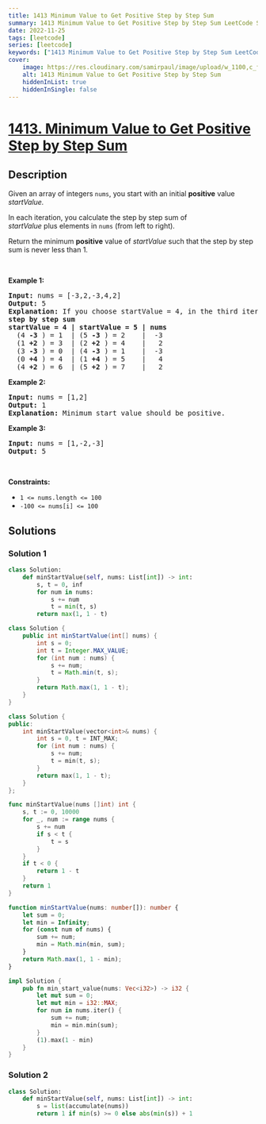 ```yaml
---
title: 1413 Minimum Value to Get Positive Step by Step Sum
summary: 1413 Minimum Value to Get Positive Step by Step Sum LeetCode Solution Explained
date: 2022-11-25
tags: [leetcode]
series: [leetcode]
keywords: ["1413 Minimum Value to Get Positive Step by Step Sum LeetCode Solution Explained in all languages", "1413 Minimum Value to Get Positive Step by Step Sum", "LeetCode", "leetcode solution in Python3 C++ Java Go PHP Ruby Swift TypeScript Rust C# JavaScript C", "GeeksforGeeks", "InterviewBit", "Coding Ninjas", "HackerRank", "HackerEarth", "CodeChef", "TopCoder", "AlgoExpert", "freeCodeCamp", "Codeforces", "GitHub", "AtCoder", "Samir Paul"]
cover:
    image: https://res.cloudinary.com/samirpaul/image/upload/w_1100,c_fit,co_rgb:FFFFFF,l_text:Arial_75_bold:1413 Minimum Value to Get Positive Step by Step Sum - Solution Explained/problem-solving.webp
    alt: 1413 Minimum Value to Get Positive Step by Step Sum
    hiddenInList: true
    hiddenInSingle: false
---
```



# [1413. Minimum Value to Get Positive Step by Step Sum](https://leetcode.com/problems/minimum-value-to-get-positive-step-by-step-sum)


## Description

<p>Given an array of integers&nbsp;<code>nums</code>, you start with an initial <strong>positive</strong> value <em>startValue</em><em>.</em></p>

<p>In each iteration, you calculate the step by step sum of <em>startValue</em>&nbsp;plus&nbsp;elements in <code>nums</code>&nbsp;(from left to right).</p>

<p>Return the minimum <strong>positive</strong> value of&nbsp;<em>startValue</em> such that the step by step sum is never less than 1.</p>

<p>&nbsp;</p>
<p><strong class="example">Example 1:</strong></p>

<pre>
<strong>Input:</strong> nums = [-3,2,-3,4,2]
<strong>Output:</strong> 5
<strong>Explanation: </strong>If you choose startValue = 4, in the third iteration your step by step sum is less than 1.
<strong>step by step sum</strong>
<strong>startValue = 4 | startValue = 5 | nums</strong>
  (4 <strong>-3</strong> ) = 1  | (5 <strong>-3</strong> ) = 2    |  -3
  (1 <strong>+2</strong> ) = 3  | (2 <strong>+2</strong> ) = 4    |   2
  (3 <strong>-3</strong> ) = 0  | (4 <strong>-3</strong> ) = 1    |  -3
  (0 <strong>+4</strong> ) = 4  | (1 <strong>+4</strong> ) = 5    |   4
  (4 <strong>+2</strong> ) = 6  | (5 <strong>+2</strong> ) = 7    |   2
</pre>

<p><strong class="example">Example 2:</strong></p>

<pre>
<strong>Input:</strong> nums = [1,2]
<strong>Output:</strong> 1
<strong>Explanation:</strong> Minimum start value should be positive. 
</pre>

<p><strong class="example">Example 3:</strong></p>

<pre>
<strong>Input:</strong> nums = [1,-2,-3]
<strong>Output:</strong> 5
</pre>

<p>&nbsp;</p>
<p><strong>Constraints:</strong></p>

<ul>
	<li><code>1 &lt;= nums.length &lt;= 100</code></li>
	<li><code>-100 &lt;= nums[i] &lt;= 100</code></li>
</ul>

## Solutions

### Solution 1

<!-- tabs:start -->

```python
class Solution:
    def minStartValue(self, nums: List[int]) -> int:
        s, t = 0, inf
        for num in nums:
            s += num
            t = min(t, s)
        return max(1, 1 - t)
```

```java
class Solution {
    public int minStartValue(int[] nums) {
        int s = 0;
        int t = Integer.MAX_VALUE;
        for (int num : nums) {
            s += num;
            t = Math.min(t, s);
        }
        return Math.max(1, 1 - t);
    }
}
```

```cpp
class Solution {
public:
    int minStartValue(vector<int>& nums) {
        int s = 0, t = INT_MAX;
        for (int num : nums) {
            s += num;
            t = min(t, s);
        }
        return max(1, 1 - t);
    }
};
```

```go
func minStartValue(nums []int) int {
	s, t := 0, 10000
	for _, num := range nums {
		s += num
		if s < t {
			t = s
		}
	}
	if t < 0 {
		return 1 - t
	}
	return 1
}
```

```ts
function minStartValue(nums: number[]): number {
    let sum = 0;
    let min = Infinity;
    for (const num of nums) {
        sum += num;
        min = Math.min(min, sum);
    }
    return Math.max(1, 1 - min);
}
```

```rust
impl Solution {
    pub fn min_start_value(nums: Vec<i32>) -> i32 {
        let mut sum = 0;
        let mut min = i32::MAX;
        for num in nums.iter() {
            sum += num;
            min = min.min(sum);
        }
        (1).max(1 - min)
    }
}
```

<!-- tabs:end -->

### Solution 2

<!-- tabs:start -->

```python
class Solution:
    def minStartValue(self, nums: List[int]) -> int:
        s = list(accumulate(nums))
        return 1 if min(s) >= 0 else abs(min(s)) + 1
```

<!-- tabs:end -->

<!-- end -->
